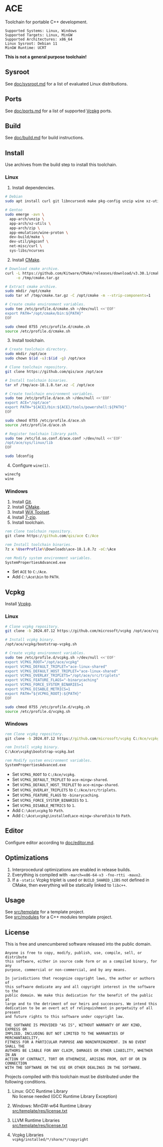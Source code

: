 # ACE
Toolchain for portable C++ development.

```
Supported Systems: Linux, Windows
Supported Targets: Linux, MinGW
Supported Architectures: x86_64
Linux Sysroot: Debian 11
MinGW Runtime: UCRT
```

**This is not a general purpose toolchain!**

## Sysroot
See [doc/sysroot.md](doc/sysroot.md) for a list of evaluated Linux distributions.

## Ports
See [doc/ports.md](doc/ports.md) for a list of supported [Vcpkg][pkg] ports.

## Build
See [doc/build.md](doc/build.md) for build instructions.

## Install
Use archives from the build step to install this toolchain.

### Linux
1. Install dependencies.

```sh
# Debian
sudo apt install curl git libncurses6 make pkg-config unzip wine xz-utils zip

# Gentoo
sudo emerge -avn \
  app-arch/unzip \
  app-arch/xz-utils \
  app-arch/zip \
  app-emulation/wine-proton \
  dev-build/make \
  dev-util/pkgconf \
  net-misc/curl \
  sys-libs/ncurses
```

2. Install [CMake][cmk].

```sh
# Download cmake archive.
curl -L https://github.com/Kitware/CMake/releases/download/v3.30.1/cmake-3.30.1-linux-x86_64.tar.gz \
     -o /tmp/cmake.tar.gz

# Extract cmake archive.
sudo mkdir /opt/cmake
sudo tar xf /tmp/cmake.tar.gz -C /opt/cmake -m --strip-components=1

# Create cmake environment variables.
sudo tee /etc/profile.d/cmake.sh >/dev/null <<'EOF'
export PATH="/opt/cmake/bin:${PATH}"
EOF

sudo chmod 0755 /etc/profile.d/cmake.sh
source /etc/profile.d/cmake.sh
```

3. Install toolchain.

```sh
# Create toolchain directory.
sudo mkdir /opt/ace
sudo chown $(id -u):$(id -g) /opt/ace

# Clone toolchain repository.
git clone https://github.com/qis/ace /opt/ace

# Install toolchain binaries.
tar xf /tmp/ace-18.1.8.tar.xz -C /opt/ace

# Create toolchain environment variables.
sudo tee /etc/profile.d/ace.sh >/dev/null <<'EOF'
export ACE="/opt/ace"
export PATH="${ACE}/bin:${ACE}/tools/powershell:${PATH}"
EOF

sudo chmod 0755 /etc/profile.d/ace.sh
source /etc/profile.d/ace.sh

# Register toolchain library path.
sudo tee /etc/ld.so.conf.d/ace.conf >/dev/null <<'EOF'
/opt/ace/sys/linux/lib
EOF

sudo ldconfig
```

4. Configure `wine(1)`.

```sh
winecfg
wine
```

### Windows
1. Install [Git][git].
2. Install [CMake][cmk].
3. Install [WiX Toolset][wix].
4. Install [7-zip][zip].
5. Install toolchain.

```bat
rem Clone toolchain repository.
git clone https://github.com/qis/ace C:/Ace

rem Install toolchain binaries.
7z x %UserProfile%\Downloads\ace-18.1.8.7z -oC:\Ace

rem Modify system environment variables.
SystemPropertiesAdvanced.exe
```

* Set `ACE` to `C:/Ace`.
* Add `C:\Ace\bin` to `PATH`.

## Vcpkg
Install [Vcpkg][pkg].

### Linux

```sh
# Clone vcpkg repository.
git clone -b 2024.07.12 https://github.com/microsoft/vcpkg /opt/ace/vcpkg

# Install vcpkg binary.
/opt/ace/vcpkg/bootstrap-vcpkg.sh

# Create vcpkg environment variables.
sudo tee /etc/profile.d/vcpkg.sh >/dev/null <<'EOF'
export VCPKG_ROOT="/opt/ace/vcpkg"
export VCPKG_DEFAULT_TRIPLET="ace-linux-shared"
export VCPKG_DEFAULT_HOST_TRIPLET="ace-linux-shared"
export VCPKG_OVERLAY_TRIPLETS="/opt/ace/src/triplets"
export VCPKG_FEATURE_FLAGS="-binarycaching"
export VCPKG_FORCE_SYSTEM_BINARIES=1
export VCPKG_DISABLE_METRICS=1
export PATH="${VCPKG_ROOT}:${PATH}"
EOF

sudo chmod 0755 /etc/profile.d/vcpkg.sh
source /etc/profile.d/vcpkg.sh
```

### Windows

```bat
rem Clone vcpkg repository.
git clone -b 2024.07.12 https://github.com/microsoft/vcpkg C:/Ace/vcpkg

rem Install vcpkg binary.
C:\Ace\vcpkg\bootstrap-vcpkg.bat

rem Modify system environment variables.
SystemPropertiesAdvanced.exe
```

* Set `VCPKG_ROOT` to `C:/Ace/vcpkg`.
* Set `VCPKG_DEFAULT_TRIPLET` to `ace-mingw-shared`.
* Set `VCPKG_DEFAULT_HOST_TRIPLET` to `ace-mingw-shared`.
* Set `VCPKG_OVERLAY_TRIPLETS` to `C:/Ace/src/triplets`.
* Set `VCPKG_FEATURE_FLAGS` to `-binarycaching`.
* Set `VCPKG_FORCE_SYSTEM_BINARIES` to `1`.
* Set `VCPKG_DISABLE_METRICS` to `1`.
* Add `C:\Ace\vcpkg` to `Path`.
* Add `C:\Ace\vcpkg\installed\ace-mingw-shared\bin` to `Path`.

## Editor
Configure editor according to [doc/editor.md](doc/editor.md).

## Optimizations
1. Interprocedural optimizations are enabled in release builds.
2. Everything is compiled with `-march=x86-64-v3 -fno-rtti -mavx2`.
3. If a `-static` Vcpkg triplet is used or `BUILD_SHARED_LIBS` not defined in CMake,
   then everything will be statically linked to `libc++`.

## Usage
See [src/template](src/template) for a template project.<br/>
See [src/modules](src/modules) for a C++ modules template project.

## License
This is free and unencumbered software released into the public domain.

```
Anyone is free to copy, modify, publish, use, compile, sell, or distribute
this software, either in source code form or as a compiled binary, for any
purpose, commercial or non-commercial, and by any means.

In jurisdictions that recognize copyright laws, the author or authors of
this software dedicate any and all copyright interest in the software to the
public domain. We make this dedication for the benefit of the public at
large and to the detriment of our heirs and successors. We intend this
dedication to be an overt act of relinquishment in perpetuity of all present
and future rights to this software under copyright law.

THE SOFTWARE IS PROVIDED "AS IS", WITHOUT WARRANTY OF ANY KIND, EXPRESS OR
IMPLIED, INCLUDING BUT NOT LIMITED TO THE WARRANTIES OF MERCHANTABILITY,
FITNESS FOR A PARTICULAR PURPOSE AND NONINFRINGEMENT. IN NO EVENT SHALL THE
AUTHORS BE LIABLE FOR ANY CLAIM, DAMAGES OR OTHER LIABILITY, WHETHER IN AN
ACTION OF CONTRACT, TORT OR OTHERWISE, ARISING FROM, OUT OF OR IN CONNECTION
WITH THE SOFTWARE OR THE USE OR OTHER DEALINGS IN THE SOFTWARE.
```

Projects compiled with this toolchain must be distributed under the following conditions.

1. Linux: GCC Runtime Library<br/>
   No license needed (GCC Runtime Library Exception)

2. Windows: MinGW-w64 Runtime Library<br/>
   [src/template/res/license.txt](src/template/res/license.txt)

3. LLVM Runtime Libraries<br/>
   [src/template/res/license.txt](src/template/res/license.txt)

4. Vcpkg Libraries<br/>
   `vcpkg/installed/*/share/*/copyright`

[git]: https://git-scm.com/
[cmk]: https://cmake.org/download/
[wix]: https://github.com/wixtoolset/wix3/releases
[zip]: https://www.7-zip.org/
[pkg]: https://vcpkg.io/
